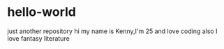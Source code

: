 # hello-world
just another repository
hi my name is Kenny,I'm 25 and love coding
also I love fantasy literature
